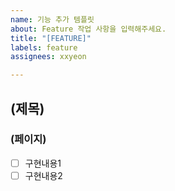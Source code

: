 ```yaml
---
name: 기능 추가 템플릿
about: Feature 작업 사항을 입력해주세요.
title: "[FEATURE]"
labels: feature
assignees: xxyeon

---
```


## (제목)
### (페이지)
- [ ] 구현내용1
- [ ] 구현내용2
